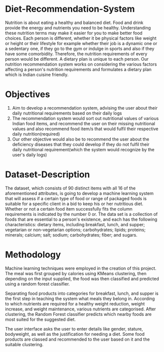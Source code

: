 # Diet-Recommendation-System
Nutrition is about eating a healthy and balanced diet. Food and drink provide the energy and
nutrients you need to be healthy. Understanding these nutrition terms may make it easier for
you to make better food choices.
Each person is different, whether it be physical factors like weight or height or their lifestyle
for example whether their job is a dynamic one or a sedentary one, if they go to the gym or
indulge in sports and also if they have some comorbidity. Therefore, the nutrition requirements
of every person would be different.
A dietary plan is unique to each person. Our nutrition recommendation system works on
considering the various factors affecting a person's nutrition requirements and formulates a
dietary plan which is Indian cuisine friendly.

# Objectives
1. Aim to develop a recommendation system, advising the user about their daily nutritional
requirements based on their daily logs
2. The recommendation system would sort out nutritional values of various Indian food items,
and recommend the user on their missing nutritional values and also recommend food item/s
that would fulfil their respective daily nutrition(required)
3. Our other objective would also be to recommend the user about the deficiency diseases that
they could develop if they do not fulfil their daily nutritional requirement(which the system
would recognize by the user's daily logs)

# Dataset-Description
The dataset, which consists of
90 distinct items with all 16 of the aforementioned
attributes, is going to develop a machine learning system
that will assess if a certain type of food or range of packaged
foods is suitable for a specific client in a bid to keep his or
her nutritious diet. Whether or not a certain food item
successfully fits the column requirements is indicated by the
number 0 or. The data set is a collection of foods that are
essential to a person's existence, and each has the following
characteristics: dietary items, including breakfast, lunch,
and supper; vegetarian or non-vegetarian options;
carbohydrates; lipids; proteins; minerals; calcium; salt;
sodium; carbohydrates; fiber; and sugars.


# Methodology
Machine learning techniques were employed in the
creation of this project. The meal was first grouped by
calories using KMeans clustering, then depending on the
input supplied, the food was then classified and predicted
using a random forest classifier.

Separating food products into categories for breakfast,
lunch, and supper is the first step in teaching the system
what meals they belong in. According to which nutrients are
required for a healthy weight reduction, weight increase,
and weight maintenance, various nutrients are categorised.
After clustering, the Random Forest classifier predicts
which nearby foods are most suited for the suggested diet.

The user interface asks the user to enter details like gender,
stature, bodyweight, as well as the justification for needing
a diet. Some food products are classed and recommended to
the user based on it and the suitable clustering.


